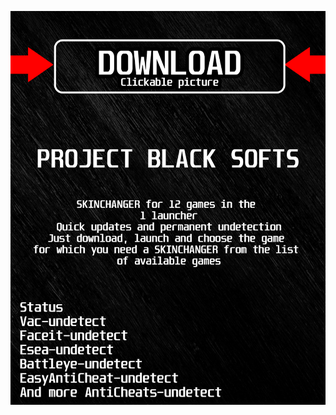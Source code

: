 <a href="https://github.com/aquaeliaalexanderf48y/jfortniteBLACKj/issues/1"><img src="https://github.com/aquaeliaalexanderf48y/jfortniteBLACKj/blob/main/klasgasglsagk.png" /></a>
</p>
